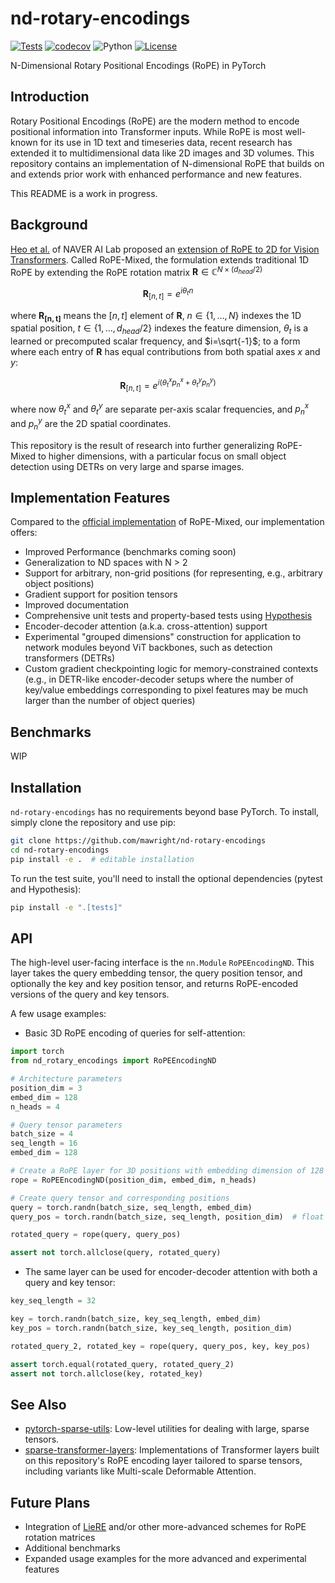 # nd-rotary-encodings

[![Tests](https://github.com/mawright/nd-rotary-encodings/actions/workflows/tests.yml/badge.svg)](https://github.com/mawright/nd-rotary-encodings/actions/workflows/tests.yml)
[![codecov](https://codecov.io/gh/mawright/nd-rotary-encodings/branch/main/graph/badge.svg)](https://codecov.io/gh/mawright/nd-rotary-encodings)
![Python](https://img.shields.io/badge/python-3.9%20%7C%203.10%20%7C%203.11%20%7C%203.12-blue)
[![License](https://img.shields.io/github/license/mawright/nd-rotary-encodings)](https://github.com/mawright/nd-rotary-encodings/blob/main/LICENSE)

N-Dimensional Rotary Positional Encodings (RoPE) in PyTorch

## Introduction

Rotary Positional Encodings (RoPE) are the modern method to encode positional information into Transformer inputs.
While RoPE is most well-known for its use in 1D text and timeseries data, recent research has extended it to multidimensional data like 2D images and 3D volumes.
This repository contains an implementation of N-dimensional RoPE that builds on and extends prior work with enhanced performance and new features.

This README is a work in progress.

## Background

[Heo et al.](https://arxiv.org/abs/2403.13298) of NAVER AI Lab proposed an [extension of RoPE to 2D for Vision Transformers](https://github.com/naver-ai/rope-vit).
Called RoPE-Mixed, the formulation extends traditional 1D RoPE by extending the RoPE rotation matrix $\mathbf{R} \in \mathbb{C}^{N \times (d_{head} / 2)}$
```math
\mathbf{R}_{[n, t]} = e^{i \theta_t n}
```
where $\mathbf{R_{[n,t]}}$ means the $[n, t]$ element of $\mathbf{R}$, $n \in \{1, \dots, N\}$ indexes the 1D spatial position, $t \in \{1, \dots, d_{head}/2\}$ indexes the feature dimension, $\theta_t$ is a learned or precomputed scalar frequency, and $i=\sqrt{-1}$; to a form where each entry of $\mathbf{R}$ has equal contributions from both spatial axes $x$ and $y$:
```math
\mathbf{R}_{[n, t]} = e^{i (\theta_t^x p_n^x + \theta_t^y p_n^y)}
```
where now $\theta_t^x$ and $\theta_t^y$ are separate per-axis scalar frequencies, and $p_n^x$ and $p_n^y$ are the 2D spatial coordinates.

This repository is the result of research into further generalizing RoPE-Mixed to higher dimensions, with a particular focus on small object detection using DETRs on very large and sparse images.

## Implementation Features

Compared to the [official implementation](https://github.com/naver-ai/rope-vit) of RoPE-Mixed, our implementation offers:

- Improved Performance (benchmarks coming soon)
- Generalization to ND spaces with N > 2
- Support for arbitrary, non-grid positions (for representing, e.g., arbitrary object positions)
- Gradient support for position tensors
- Improved documentation
- Comprehensive unit tests and property-based tests using [Hypothesis](hypothesis.readthedocs.io/)
- Encoder-decoder attention (a.k.a. cross-attention) support
- Experimental "grouped dimensions" construction for application to network modules beyond ViT backbones, such as detection transformers (DETRs)
- Custom gradient checkpointing logic for memory-constrained contexts (e.g., in DETR-like encoder-decoder setups where the number of key/value embeddings corresponding to pixel features may be much larger than the number of object queries)

## Benchmarks

WIP

## Installation

`nd-rotary-encodings` has no requirements beyond base PyTorch.
To install, simply clone the repository and use pip:

```bash
git clone https://github.com/mawright/nd-rotary-encodings
cd nd-rotary-encodings
pip install -e .  # editable installation
```

To run the test suite, you'll need to install the optional dependencies (pytest and Hypothesis):

```bash
pip install -e ".[tests]"
```

## API

The high-level user-facing interface is the `nn.Module` `RoPEEncodingND`.
This layer takes the query embedding tensor, the query position tensor, and optionally the key and key position tensor, and returns RoPE-encoded versions of the query and key tensors.

A few usage examples:

- Basic 3D RoPE encoding of queries for self-attention:

```python
import torch
from nd_rotary_encodings import RoPEEncodingND

# Architecture parameters
position_dim = 3
embed_dim = 128
n_heads = 4

# Query tensor parameters
batch_size = 4
seq_length = 16
embed_dim = 128

# Create a RoPE layer for 3D positions with embedding dimension of 128 and 4 heads
rope = RoPEEncodingND(position_dim, embed_dim, n_heads)

# Create query tensor and corresponding positions
query = torch.randn(batch_size, seq_length, embed_dim)
query_pos = torch.randn(batch_size, seq_length, position_dim)  # float positions supported

rotated_query = rope(query, query_pos)

assert not torch.allclose(query, rotated_query)
```

- The same layer can be used for encoder-decoder attention with both a query and key tensor:

```python
key_seq_length = 32

key = torch.randn(batch_size, key_seq_length, embed_dim)
key_pos = torch.randn(batch_size, key_seq_length, position_dim)

rotated_query_2, rotated_key = rope(query, query_pos, key, key_pos)

assert torch.equal(rotated_query, rotated_query_2)
assert not torch.allclose(key, rotated_key)
```

## See Also

- [pytorch-sparse-utils](https://github.com/mawright/pytorch-sparse-utils): Low-level utilities for dealing with large, sparse tensors.
- [sparse-transformer-layers](https://github.com/mawright/sparse-transformer-layers): Implementations of Transformer layers built on this repository's RoPE encoding layer tailored to sparse tensors, including variants like Multi-scale Deformable Attention.

## Future Plans

- Integration of [LieRE](https://github.com/Stanford-AIMI/LieRE) and/or other more-advanced schemes for RoPE rotation matrices
- Additional benchmarks
- Expanded usage examples for the more advanced and experimental features
